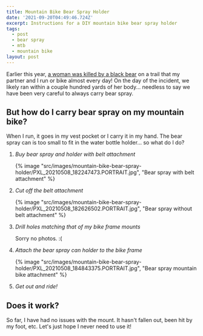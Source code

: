 ```yaml
---
title: Mountain Bike Bear Spray Holder
date: '2021-09-20T04:49:46.724Z'
excerpt: Instructions for a DIY mountain bike bear spray holder
tags:
  - post
  - bear spray
  - mtb
  - mountain bike
layout: post
---
```


Earlier this year, [a woman was killed by a black bear](https://www.durangoherald.com/articles/durango-woman-killed-in-bear-attack-is-identified/) on a trail that my partner and I run or bike almost every day! On the day of the incident, we likely ran within a couple hundred yards of her body... needless to say we have been very careful to always carry bear spray.

## But how do I carry bear spray on my mountain bike?

When I run, it goes in my vest pocket or I carry it in my hand. The bear spray can is too small to fit in the water bottle holder... so what do I do?

1. *Buy bear spray and holder with belt attachment*

   {% image "src/images/mountain-bike-bear-spray-holder/PXL_20210508_182247473.PORTRAIT.jpg", "Bear spray with belt attachment" %}

2. *Cut off the belt attachment*

   {% image "src/images/mountain-bike-bear-spray-holder/PXL_20210508_182626502.PORTRAIT.jpg", "Bear spray without belt attachment" %}

3. *Drill holes matching that of my bike frame mounts*

   Sorry no photos. :(

4. *Attach the bear spray can holder to the bike frame*

   {% image "src/images/mountain-bike-bear-spray-holder/PXL_20210508_184843375.PORTRAIT.jpg", "Bear spray mountain bike attachment" %}
   
5. *Get out and ride!*

## Does it work?

So far, I have had no issues with the mount. It hasn't fallen out, been hit by my foot, etc. Let's just hope I never need to use it!
